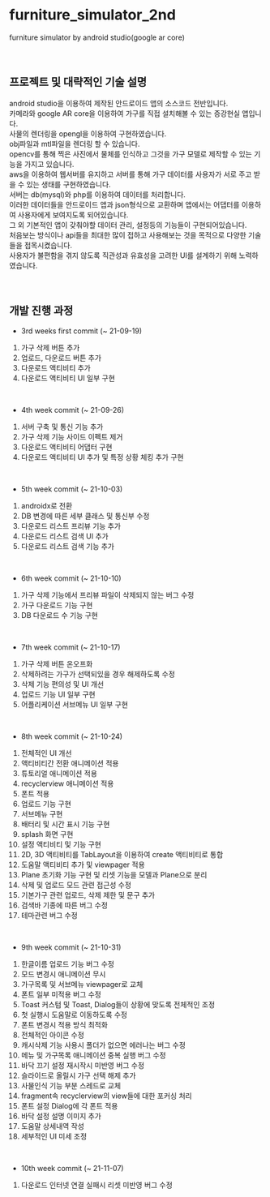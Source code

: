 # furniture_simulator_2nd
furniture simulator by android studio(google ar core)
</br>  
</br>  

## 프로젝트 및 대략적인 기술 설명
android studio을 이용하여 제작된 안드로이드 앱의 소스코드 전반입니다.   
카메라와 google AR core을 이용하여 가구를 직접 설치해볼 수 있는 증강현실 앱입니다.   
사물의 렌더링을 opengl을 이용하여 구현하였습니다.   
obj파일과 mtl파일을 렌더링 할 수 있습니다.   
opencv를 통해 찍은 사진에서 물체를 인식하고 그것을 가구 모델로 제작할 수 있는 기능을 가지고 있습니다.   
aws을 이용하여 웹서버를 유지하고 서버를 통해 가구 데이터를 사용자가 서로 주고 받을 수 있는 생태를 구현하였습니다.   
서버는 db(mysql)와 php를 이용하여 데이터를 처리합니다.   
이러한 데이터들을 안드로이드 앱과 json형식으로 교환하며 앱에서는 어댑터를 이용하여 사용자에게 보여지도록 되어있습니다.   
그 외 기본적인 앱이 갖춰야할 데이터 관리, 설정등의 기능들이 구현되어있습니다.   
처음보는 방식이나 api들을 최대한 많이 접하고 사용해보는 것을 목적으로 다양한 기술들을 접목시켰습니다.   
사용자가 불편함을 겪지 않도록 직관성과 유효성을 고려한 UI를 설계하기 위해 노력하였습니다.
</br>  
</br>  
   
## 개발 진행 과정
- 3rd weeks first commit (~ 21-09-19)
1. 가구 삭제 버튼 추가
2. 업로드, 다운로드 버튼 추가
3. 다운로드 액티비티 추가
4. 다운로드 액티비티 UI 일부 구현
</br>   

- 4th week commit (~ 21-09-26)
1. 서버 구축 및 통신 기능 추가
2. 가구 삭제 기능 사이드 이펙트 제거
3. 다운로드 액티비티 어댑터 구현
4. 다운로드 액티비티 UI 추가 및 특정 상황 체킹 추가 구현
</br>  

- 5th week commit (~ 21-10-03)
1. androidx로 전환
2. DB 변경에 따른 세부 클래스 및 통신부 수정
3. 다운로드 리스트 프리뷰 기능 추가
4. 다운로드 리스트 검색 UI 추가
5. 다운로드 리스트 검색 기능 추가
</br>  

- 6th week commit (~ 21-10-10)
1. 가구 삭제 기능에서 프리뷰 파일이 삭제되지 않는 버그 수정
2. 가구 다운로드 기능 구현
3. DB 다운로드 수 기능 구현
</br>  

- 7th week commit (~ 21-10-17)
1. 가구 삭제 버튼 온오프화
2. 삭제하려는 가구가 선택되있을 경우 해제하도록 수정
3. 삭제 기능 편의성 및 UI 개선
4. 업로드 기능 UI 일부 구현
5. 어플리케이션 서브메뉴 UI 일부 구현
</br>  

- 8th week commit (~ 21-10-24)
1. 전체적인 UI 개선
2. 액티비티간 전환 애니메이션 적용
3. 튜토리얼 애니메이션 적용
4. recyclerview 애니메이션 적용
5. 폰트 적용
6. 업로드 기능 구현
7. 서브메뉴 구현
8. 배터리 및 시간 표시 기능 구현
9. splash 화면 구현
10. 설정 액티비티 및 기능 구현
11. 2D, 3D 액티비티를 TabLayout을 이용하여 create 액티비티로 통합
12. 도움말 액티비티 추가 및 viewpager 적용
13. Plane 초기화 기능 구현 및 리셋 기능을 모델과 Plane으로 분리
14. 삭제 및 업로드 모드 관련 접근성 수정
15. 기본가구 관련 업로드, 삭제 제한 및 문구 추가
16. 검색바 기종에 따른 버그 수정
17. 테마관련 버그 수정
</br>  

- 9th week commit (~ 21-10-31)
1. 한글이름 업로드 기능 버그 수정
2. 모드 변경시 애니메이션 무시
3. 가구목록 및 서브메뉴 viewpager로 교체
4. 폰트 일부 미적용 버그 수정
5. Toast 커스텀 및 Toast, Dialog들이 상황에 맞도록 전체적인 조정
6. 첫 실행시 도움말로 이동하도록 수정
7. 폰트 변경시 적용 방식 최적화
8. 전체적인 아이콘 수정
9. 캐시삭제 기능 사용시 폴더가 없으면 에러나는 버그 수정  
10. 메뉴 및 가구목록 애니메이션 중복 실행 버그 수정
11. 바닥 끄기 설정 재시작시 미반영 버그 수정
12. 슬라이드로 올릴시 가구 선택 해제 추가
13. 사물인식 기능 부분 스레드로 교체
14. fragment속 recyclerview의 view들에 대한 포커싱 처리
15. 폰트 설정 Dialog에 각 폰트 적용
16. 바닥 설정 설명 이미지 추가
17. 도움말 상세내역 작성
18. 세부적인 UI 미세 조정
</br>  

- 10th week commit (~ 21-11-07)
1. 다운로드 인터넷 연결 실패시 리셋 미반영 버그 수정
</br>  
